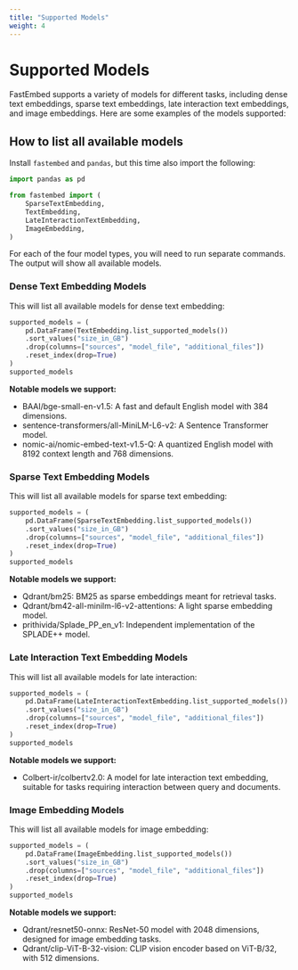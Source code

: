 ```yaml
---
title: "Supported Models"
weight: 4
---
```


# Supported Models

FastEmbed supports a variety of models for different tasks, including dense text embeddings, sparse text embeddings, late interaction text embeddings, and image embeddings. Here are some examples of the models supported:

## How to list all available models

Install `fastembed` and `pandas`, but this time also import the following:

```python
import pandas as pd

from fastembed import (
    SparseTextEmbedding, 
    TextEmbedding,
    LateInteractionTextEmbedding,
    ImageEmbedding,
)
```
For each of the four model types, you will need to run separate commands. 
The output will show all available models.

### Dense Text Embedding Models

This will list all available models for dense text embedding:
```python
supported_models = (
    pd.DataFrame(TextEmbedding.list_supported_models())
    .sort_values("size_in_GB")
    .drop(columns=["sources", "model_file", "additional_files"])
    .reset_index(drop=True)
)
supported_models
```

**Notable models we support:**

- BAAI/bge-small-en-v1.5: A fast and default English model with 384 dimensions.
- sentence-transformers/all-MiniLM-L6-v2: A Sentence Transformer model.
- nomic-ai/nomic-embed-text-v1.5-Q: A quantized English model with 8192 context length and 768 dimensions.

### Sparse Text Embedding Models

This will list all available models for sparse text embedding:
```python
supported_models = (
    pd.DataFrame(SparseTextEmbedding.list_supported_models())
    .sort_values("size_in_GB")
    .drop(columns=["sources", "model_file", "additional_files"])
    .reset_index(drop=True)
)
supported_models
```

**Notable models we support:**

- Qdrant/bm25: BM25 as sparse embeddings meant for retrieval tasks.
- Qdrant/bm42-all-minilm-l6-v2-attentions: A light sparse embedding model.
- prithivida/Splade_PP_en_v1: Independent implementation of the SPLADE++ model.

### Late Interaction Text Embedding Models

This will list all available models for late interaction:
```python
supported_models = (
    pd.DataFrame(LateInteractionTextEmbedding.list_supported_models())
    .sort_values("size_in_GB")
    .drop(columns=["sources", "model_file", "additional_files"])
    .reset_index(drop=True)
)
supported_models
```

**Notable models we support:**

- Colbert-ir/colbertv2.0: A model for late interaction text embedding, suitable for tasks requiring interaction between query and documents.

### Image Embedding Models

This will list all available models for image embedding:
```python
supported_models = (
    pd.DataFrame(ImageEmbedding.list_supported_models())
    .sort_values("size_in_GB")
    .drop(columns=["sources", "model_file", "additional_files"])
    .reset_index(drop=True)
)
supported_models
```

**Notable models we support:**

- Qdrant/resnet50-onnx: ResNet-50 model with 2048 dimensions, designed for image embedding tasks.
- Qdrant/clip-ViT-B-32-vision: CLIP vision encoder based on ViT-B/32, with 512 dimensions.


